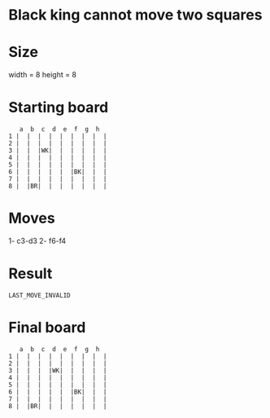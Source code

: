 # Black king cannot move two squares

# Size
width = 8
height = 8

# Starting board
```
   a  b  c  d  e  f  g  h
1 |  |  |  |  |  |  |  |  |
2 |  |  |  |  |  |  |  |  |
3 |  |  |WK|  |  |  |  |  |
4 |  |  |  |  |  |  |  |  |
5 |  |  |  |  |  |  |  |  |
6 |  |  |  |  |  |BK|  |  |
7 |  |  |  |  |  |  |  |  |
8 |  |BR|  |  |  |  |  |  |
```
# Moves
1- c3-d3
2- f6-f4



# Result
`LAST_MOVE_INVALID`

# Final board
```
   a  b  c  d  e  f  g  h
1 |  |  |  |  |  |  |  |  |
2 |  |  |  |  |  |  |  |  |
3 |  |  |  |WK|  |  |  |  |
4 |  |  |  |  |  |  |  |  |
5 |  |  |  |  |  |  |  |  |
6 |  |  |  |  |  |BK|  |  |
7 |  |  |  |  |  |  |  |  |
8 |  |BR|  |  |  |  |  |  |
```

